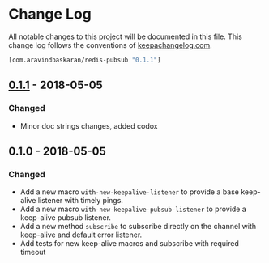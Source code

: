 # Change Log
All notable changes to this project will be documented in this file. This change log follows the conventions of [keepachangelog.com](http://keepachangelog.com/).

```clojure
[com.aravindbaskaran/redis-pubsub "0.1.1"]
```

## [0.1.1] - 2018-05-05
### Changed
- Minor doc strings changes, added codox

## 0.1.0 - 2018-05-05
### Changed
- Add a new macro `with-new-keepalive-listener` to provide a base keep-alive listener with timely pings.
- Add a new macro `with-new-keepalive-pubsub-listener` to provide a keep-alive pubsub listener.
- Add a new method `subscribe` to subscribe directly on the channel with keep-alive and default error listener.
- Add tests for new keep-alive macros and subscribe with required timeout

[unreleased]: https://github.com/your-name/redis-pubsub/compare/0.1.1...HEAD
[0.1.1]: https://github.com/your-name/redis-pubsub/compare/0.1.0...0.1.1
